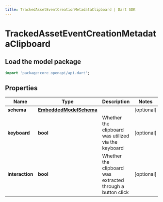 ```yaml
---
title: TrackedAssetEventCreationMetadataClipboard | Dart SDK
---
```


# TrackedAssetEventCreationMetadataClipboard

## Load the model package
```dart
import 'package:core_openapi/api.dart';
```

## Properties
Name | Type | Description | Notes
------------ | ------------- | ------------- | -------------
**schema** | [**EmbeddedModelSchema**](EmbeddedModelSchema) |  | [optional] 
**keyboard** | **bool** | Whether the clipboard was utilized via the keyboard | [optional] 
**interaction** | **bool** | Whether the clipboard was extracted through a button click | [optional] 




